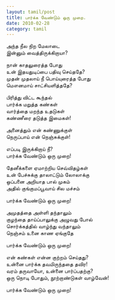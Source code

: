 ```yaml
---
layout: tamil/post
title: பார்க்க வேண்டும் ஒரு முறை.
date: 2010-02-28
category: tamil
---
```

<p>
அந்த நீல நிற மேலாடை <br />
இன்னும் வைத்திருக்கிறாயா?
</p>
<p>
நான் காதலுரைத்த போது <br />
உன் இதயதுடிப்பை பதிவு செய்ததே? <br />
முதன் முதலாய் நீ பொய்யுரைத்த போது <br />
மௌனமாய் சாட்சியளித்ததே?
</p>
<p>
பிரித்து விட்ட கூந்தல் <br />
பார்க்க மறுத்த கண்கள் <br />
வார்த்தை மறந்த உதடுகள் <br />
கண்ணீரை தடுத்த இமைகள்!
</p>
<p>
அனைத்தும் என் கண்ணுக்குள் <br />
நெருப்பாய் என் நெஞ்சுக்குள்!
</p>
<p>
எப்படி இருக்கிறாய் நீ? <br />
பார்க்க வேண்டும் ஒரு முறை!
</p>
<p>
தேனீக்களை ஏமாற்றிய செவ்விதழ்கள் <br />
உன் பேச்சுக்கு தாலாட்டும் லோலாக்கு <br />
ஒப்பனை அறியாத பால் முகம் <br />
அதில் குங்குமப்பூவாய் சில மச்சம்
</p>
<p>
பார்க்க வேண்டும் ஒரு முறை!
</p>
<p>
அமுதத்தை அள்ளி தந்தாலும் <br />
குழந்தை தாய்ப்பாலுக்கு அழுவது போல் <br />
சொர்க்கத்தில் வாழ்ந்து வந்தாலும் <br />
நெஞ்சம் உனை காண ஏங்குதே
</p>
<p>
பார்க்க வேண்டும் ஒரு முறை!
</p>
<p>
என் கண்கள் என்ன குற்றம் செய்தது? <br />
உன்னை பார்க்க தவமிருந்ததை தவிர! <br />
வரம் தருவாயோ, உன்னை பார்ப்பதற்கு? <br />
ஒரு நொடி போதும், நூற்றாண்டுகள் வாழ்வேன்!
</p>
<p>
பார்க்க வேண்டும் ஒரு முறை!
</p>
